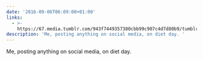 ```yaml
---
date: '2016-09-06T06:09:00+01:00'
links:
  - >-
    https://67.media.tumblr.com/943f7449357380cbb99c907c4d7d80b9/tumblr_oas618EWjq1qzn0kbo1_500.gif
description: 'Me, posting anything on social media, on diet day. '
---
```

Me, posting anything on social media, on diet day. 
